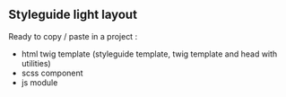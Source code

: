 ## Styleguide light layout 

Ready to copy / paste in a project :

- html twig template (styleguide template, twig template and head with utilities)
- scss component
- js module
